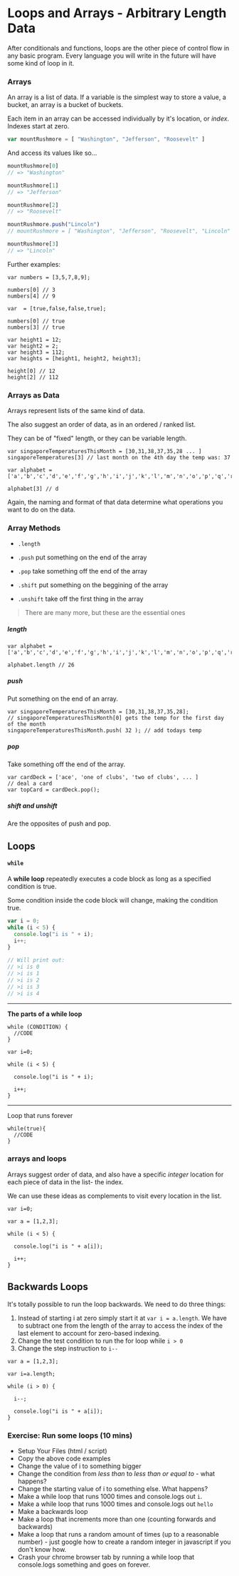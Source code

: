 # Loops and Arrays - Arbitrary Length Data

After conditionals and functions, loops are the other piece of control flow in any basic program. Every language you will write in the future will have some kind of loop in it.

### Arrays

An array is a list of data. If a variable is the simplest way to store a value, a bucket, an array is a bucket of buckets.

Each item in an array can be accessed individually by it's location, or *index*. Indexes start at zero.


```js
var mountRushmore = [ "Washington", "Jefferson", "Roosevelt" ]
```

And access its values like so...

```js
mountRushmore[0]
// => "Washington"

mountRushmore[1]
// => "Jefferson"

mountRushmore[2]
// => "Roosevelt"

mountRushmore.push("Lincoln")
// mountRushmore = [ "Washington", "Jefferson", "Roosevelt", "Lincoln" ]

mountRushmore[3]
// => "Lincoln"

```

Further examples:
```
var numbers = [3,5,7,8,9];

numbers[0] // 3
numbers[4] // 9
```

```
var  = [true,false,false,true];

numbers[0] // true
numbers[3] // true
```

```
var height1 = 12;
var height2 = 2;
var height3 = 112;
var heights = [height1, height2, height3];

height[0] // 12
height[2] // 112
```

### Arrays as Data
Arrays represent lists of the same kind of data.

The also suggest an order of data, as in an ordered / ranked list.

They can be of "fixed" length, or they can be variable length.

```
var singaporeTemperaturesThisMonth = [30,31,38,37,35,28 ... ]
singaporeTemperatures[3] // last month on the 4th day the temp was: 37
```

```
var alphabet = ['a','b','c','d','e','f','g','h','i','j','k','l','m','n','o','p','q','r','s','t','u','v','w','x','y','z'];

alphabet[3] // d
```

Again, the naming and format of that data determine what operations you want to do on the data.

### Array Methods

* `.length`

* `.push` put something on the end of the array
* `.pop` take something off the end of the array

* `.shift` put something on the beggining of the array
* `.unshift` take off the first thing in the array

> There are many more, but these are the essential ones

##### length

```
var alphabet = ['a','b','c','d','e','f','g','h','i','j','k','l','m','n','o','p','q','r','s','t','u','v','w','x','y','z'];

alphabet.length // 26
```

##### push

Put something on the end of an array.

```
var singaporeTemperaturesThisMonth = [30,31,38,37,35,28];
// singaporeTemperaturesThisMonth[0] gets the temp for the first day of the month
singaporeTemperaturesThisMonth.push( 32 ); // add todays temp
```

##### pop

Take something off the end of the array.

```
var cardDeck = ['ace', 'one of clubs', 'two of clubs', ... ]
// deal a card
var topCard = cardDeck.pop();
```

##### shift and unshift
Are the opposites of push and pop.

## Loops

#### `while`

A **while loop** repeatedly executes a code block as long as a specified condition is true.

Some condition inside the code block will change, making the condition true.

```js
var i = 0;
while (i < 5) {
  console.log("i is " + i);
  i++;
}

// Will print out:
// >i is 0
// >i is 1
// >i is 2
// >i is 3
// >i is 4
```

---

**The parts of a while loop**

```
while (CONDITION) {
  //CODE
}
```

```
var i=0;

while (i < 5) {

  console.log("i is " + i);

  i++;
}
```

---

Loop that runs forever
```
while(true){
  //CODE
}
```

### arrays and loops

Arrays suggest order of data, and also have a specific *integer* location for each piece of data in the list- the index.

We can use these ideas as complements to visit every location in the list.

```
var i=0;

var a = [1,2,3];

while (i < 5) {

  console.log("i is " + a[i]);

  i++;
}
```

## Backwards Loops

It's totally possible to run the loop backwards. We need to do three things:

1. Instead of starting i at zero
simply start it at `var i = a.length`. We have to subtract one from the length
of the array to access the index of the last element to account for zero-based
indexing.
2. Change the test condition to run the for loop while `i > 0`
3. Change the step instruction to `i--`

```
var a = [1,2,3];

var i=a.length;

while (i > 0) {

  i--;

  console.log("i is " + a[i]);
}
```


### Exercise: Run some loops (10 mins)

- Setup Your Files (html / script)
- Copy the above code examples
- Change the value of i to something bigger
- Change the condition from *less than* to *less than or equal to* - what happens?
- Change the starting value of i to something else. What happens?
- Make a while loop that runs 1000 times and console.logs out `i`.
- Make a while loop that runs 1000 times and console.logs out `hello`
- Make a backwards loop
- Make a loop that increments more than one (counting forwards and backwards) 
- Make a loop that runs a random amount of times (up to a reasonable number) - just google how to create a random integer in javascript if you don't know how.
- Crash your chrome browser tab by running a while loop that console.logs something and goes on forever.
